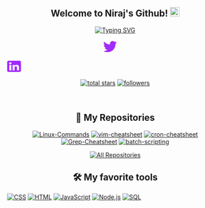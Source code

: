 
<h2 align="center">
  Welcome to Niraj's Github!
 <img src="https://media.giphy.com/media/27UtynCENEhLgiAmik/giphy.gif" width="22" height="22">
</h2>




<p align="center">
  <a href="https://git.io/typing-svg"><img src="https://readme-typing-svg.demolab.com?font=Fira+Code&pause=100&color=A02CFD&width=435&lines=%F0%9F%91%8B+Hi!+Niraj+here+%3AD;An+enthusiastic+programmer;who+loves+to+explore%2C;automate%2C+break%2C;learn%2C+and+hack+all+things!;I+like+to+build+and;learn+in+the+open%2C;sharing+new+projects%2C+insights;and+thoughts%2C+both+on+Twitter;" alt="Typing SVG" /></a>
</p>

<!--Social Media-->
<p align="center">
  <a href="https://twitter.com/15Nirupatil"><img width="32px" alt="Twitter" title="Twitter" src="https://github.com/0xTRAW/0xTRAW/blob/main/.github/twitter.png"/></a>
  &#8287;&#8287;&#8287;&#8287;&#8287;

  <a href="https://www.linkedin.com/in/niraj-saraf/" alt="Traw's linkedin"><img width="32px" height="26px"  src="https://github.com/0xTRAW/0xTRAW/blob/main/.github/mylinkedinicon.png"/></a>
  &#8287;&#8287;&#8287;&#8287;&#8287;
  
</p>


<p align="center">
  <a href="https://github.com/Niruu22?tab=repositories&sort=stargazers">
    <img alt="total stars" title="Total stars on GitHub" src="https://custom-icon-badges.herokuapp.com/github/stars/0xtraw?color=55960c&style=for-the-badge&labelColor=488207&logo=star"/></a>
  <a href="https://github.com/Niruu22?tab=followers">
    <img alt="followers" title="Follow me on Github" src="https://custom-icon-badges.herokuapp.com/github/followers/0xtraw?color=236ad3&labelColor=1155ba&style=for-the-badge&logo=person-add&label=Follow&logoColor=white"/></a>
</p>

<br/>

<h2 align="center">
📘 My Repositories
</h2>

<p align="center">
  <a href="https://github.com/rahul-masal/Linux-Commands"><img width="278" src="https://denvercoder1-github-readme-stats.vercel.app/api/pin/?username=rahul-masal&repo=Linux-Commands&theme=react&bg_color=1F222E&title_color=a02cfd&hide_border=true&icon_color=F8D866&show_icons=false" alt="Linux-Commands"></a>
  <a href="https://github.com/rahul-masal/vim-cheatsheet-"><img width="278" src="https://denvercoder1-github-readme-stats.vercel.app/api/pin/?username=rahul-masal&repo=vim-cheatsheet-&theme=react&bg_color=1F222E&title_color=a02cfd&hide_border=true&icon_color=F8D866&show_icons=false" alt="vim-cheatsheet"></a>
  <a href="https://github.com/rahul-masal/cron-cheatsheet"><img width="278" src="https://denvercoder1-github-readme-stats.vercel.app/api/pin/?username=rahul-masal&repo=cron-cheatsheet&theme=react&bg_color=1F222E&title_color=a02cfd&hide_border=true&icon_color=F8D866&show_icons=false" alt="cron-cheatsheet"></a>
  <a href="https://github.com/rahul-masal/Grep-Cheatsheet"><img width="278" src="https://denvercoder1-github-readme-stats.vercel.app/api/pin/?username=rahul-masal&repo=Grep-Cheatsheet&theme=react&bg_color=1F222E&title_color=a02cfd&hide_border=true&icon_color=F8D866&show_icons=false" alt="Grep-Cheatsheet"></a>
  <a href="https://github.com/rahul-masal/batch-scripting"><img width="278" src="https://denvercoder1-github-readme-stats.vercel.app/api/pin?username=rahul-masal&repo=batch-scripting&theme=react&bg_color=1F222E&title_color=a02cfd&hide_border=true&icon_color=F8D866&show_icons=false" alt="batch-scripting"></a>
</p>

<p align="center">
  <a href="https://github.com/Niruu22?tab=repositories&q=&type=&language=&sort=stargazers"><img alt="All Repositories" title="All Repositories" src="https://custom-icon-badges.herokuapp.com/badge/-All%20Repos-2962FF?style=for-the-badge&logoColor=white&logo=repo"/></a>
</p>


<h2 align="center">
 🛠️ My favorite tools
</h2>

<p align="center">
  <p align="left">
    <a href="https://github.com/search?q=user%3Amarlenezw+language%3Acss"><img alt="CSS" src="https://img.shields.io/badge/CSS-1572B6.svg?logo=css3&logoColor=white"></a>
    <a href="https://github.com/search?q=user%3Amarlenezw+language%3Ahtml"><img alt="HTML" src="https://img.shields.io/badge/HTML-E34F26.svg?logo=html5&logoColor=white"></a>
    <a href="https://github.com/search?q=user%3Amarlenezw+language%3Ajavascript"><img alt="JavaScript" src="https://img.shields.io/badge/JavaScript-F7DF1E.svg?logo=javascript&logoColor=black"></a>
    <a href="https://github.com/search?q=user%3Amarlenezw+language%3Ajavascript"><img alt="Node.js" src="https://img.shields.io/badge/Node.js-43853D.svg?logo=node.js&logoColor=white"></a>
    <a href="https://github.com/search?q=user%3Amarlenezw+language%3Asql"><img alt="SQL" src="https://custom-icon-badges.herokuapp.com/badge/SQL-025E8C.svg?logo=database&logoColor=white"></a>
  </p align="left">
</p align="center">


 
